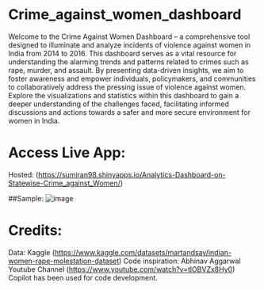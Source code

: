 # Crime_against_women_dashboard
Welcome to the Crime Against Women Dashboard – a comprehensive tool designed to illuminate and analyze incidents of violence against women in India from 2014 to 2016. This dashboard serves as a vital resource for understanding the alarming trends and patterns related to crimes such as rape, murder, and assault. By presenting data-driven insights, we aim to foster awareness and empower individuals, policymakers, and communities to collaboratively address the pressing issue of violence against women. Explore the visualizations and statistics within this dashboard to gain a deeper understanding of the challenges faced, facilitating informed discussions and actions towards a safer and more secure environment for women in India.

# Access Live App:
Hosted: (https://sumiran98.shinyapps.io/Analytics-Dashboard-on-Statewise-Crime_against_Women/)

##Sample:
![image](https://github.com/sumiran98/Crime_against_women_dashboard/assets/63390824/60e843a5-e372-4c8e-b5ad-c78cd19bb440)


# Credits: 
Data: Kaggle (https://www.kaggle.com/datasets/martandsay/indian-women-rape-molestation-dataset)
Code inspiration: Abhinav Aggarwal Youtube Channel (https://www.youtube.com/watch?v=tlOBVZx8Hy0)
Copilot has been used for code development.

